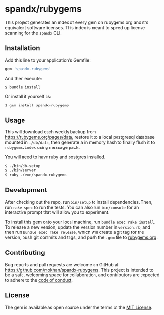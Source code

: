 # spandx/rubygems

This project generates an index of every gem on rubygems.org and it's equivalent software licenses.
This index is meant to speed up license scanning for the `spandx` CLI.

## Installation

Add this line to your application's Gemfile:

```ruby
gem 'spandx-rubygems'
```

And then execute:

    $ bundle install

Or install it yourself as:

    $ gem install spandx-rubygems

## Usage

This will download each weekly backup from https://rubygems.org/pages/data,
restore it to a local postgresql database mounted in `./db/data`,
then generate a in memory hash to finally flush it to `rubygems.index` using
message pack.

You will need to have ruby and postgres installed.

```bash
$ ./bin/db-setup
$ ./bin/server
$ ruby ./exe/spandx-rubygems
```

## Development

After checking out the repo, run `bin/setup` to install dependencies. Then, run `rake spec` to run the tests. You can also run `bin/console` for an interactive prompt that will allow you to experiment.

To install this gem onto your local machine, run `bundle exec rake install`. To release a new version, update the version number in `version.rb`, and then run `bundle exec rake release`, which will create a git tag for the version, push git commits and tags, and push the `.gem` file to [rubygems.org](https://rubygems.org).

## Contributing

Bug reports and pull requests are welcome on GitHub at https://github.com/mokhan/spandx-rubygems. This project is intended to be a safe, welcoming space for collaboration, and contributors are expected to adhere to the [code of conduct](https://github.com/[USERNAME]/spandx-rubygems/blob/master/CODE_OF_CONDUCT.md).


## License

The gem is available as open source under the terms of the [MIT License](https://opensource.org/licenses/MIT).
